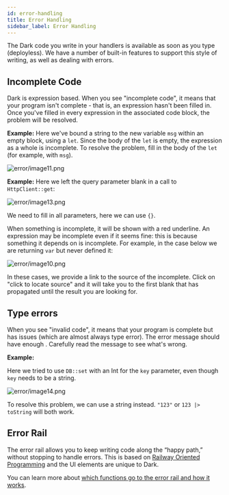 ```yaml
---
id: error-handling
title: Error Handling
sidebar_label: Error Handling
---
```


The Dark code you write in your handlers is available as soon as you type
(deployless). We have a number of built-in features to support this style of
writing, as well as dealing with errors.

## Incomplete Code

Dark is expression based. When you see "incomplete code", it means that your
program isn't complete - that is, an expression hasn't been filled in. Once
you've filled in every expression in the associated code block, the problem will
be resolved.

**Example:** Here we've bound a string to the new variable `msg` within an empty
block, using a `let`. Since the body of the `let` is empty, the expression as a
whole is incomplete. To resolve the problem, fill in the body of the `let` (for
example, with `msg`).

![error/image11.png](/img/error/image11.png)

**Example:** Here we left the query parameter blank in a call to
`HttpClient::get`:

![error/image13.png](/img/error/image13.png)

We need to fill in all parameters, here we can use `{}`.

When something is incomplete, it will be shown with a red underline. An
expression may be incomplete even if it seems fine: this is because something it
depends on is incomplete. For example, in the case below we are returning `var`
but never defined it:

![error/image10.png](/img/error/image10.png)

In these cases, we provide a link to the source of the incomplete. Click on
"click to locate source" and it will take you to the first blank that has
propagated until the result you are looking for.

## Type errors

When you see "invalid code", it means that your program is complete but has
issues (which are almost always type error). The error message should have
enough . Carefully read the message to see what's wrong.

**Example:**

Here we tried to use `DB::set` with an Int for the `key` parameter, even though
`key` needs to be a string.

![error/image14.png](/img/error/image14.png)

To resolve this problem, we can use a string instead. `"123"` or
`123 |> toString` will both work.

## Error Rail

The error rail allows you to keep writing code along the “happy path,” without
stopping to handle errors. This is based on
[Railway Oriented Programming](https://medium.com/darklang/real-problems-with-functional-languages-efe668c5264a)
and the UI elements are unique to Dark.

You can learn more about
[which functions go to the error rail and how it works](/unique-aspects#functions-that-use-error-rail).
